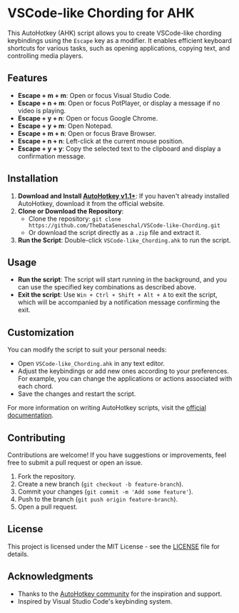 # VSCode-like Chording for AHK

This AutoHotkey (AHK) script allows you to create VSCode-like chording keybindings using the `Escape` key as a modifier. It enables efficient keyboard shortcuts for various tasks, such as opening applications, copying text, and controlling media players.

## Features

- **Escape + m + m**: Open or focus Visual Studio Code.
- **Escape + n + m**: Open or focus PotPlayer, or display a message if no video is playing.
- **Escape + y + n**: Open or focus Google Chrome.
- **Escape + y + m**: Open Notepad.
- **Escape + m + n**: Open or focus Brave Browser.
- **Escape + n + n**: Left-click at the current mouse position.
- **Escape + y + y**: Copy the selected text to the clipboard and display a confirmation message.

## Installation

1. **Download and Install [AutoHotkey v1.1+](https://www.autohotkey.com/)**: If you haven't already installed AutoHotkey, download it from the official website.
2. **Clone or Download the Repository**:
   - Clone the repository: `git clone https://github.com/TheDataSeneschal/VSCode-like-Chording.git`
   - Or download the script directly as a `.zip` file and extract it.
3. **Run the Script**: Double-click `VSCode-like_Chording.ahk` to run the script.

## Usage

- **Run the script**: The script will start running in the background, and you can use the specified key combinations as described above.
- **Exit the script**: Use `Win + Ctrl + Shift + Alt + A` to exit the script, which will be accompanied by a notification message confirming the exit.

## Customization

You can modify the script to suit your personal needs:

- Open `VSCode-like_Chording.ahk` in any text editor.
- Adjust the keybindings or add new ones according to your preferences. For example, you can change the applications or actions associated with each chord.
- Save the changes and restart the script.

For more information on writing AutoHotkey scripts, visit the [official documentation](https://www.autohotkey.com/docs/).

## Contributing

Contributions are welcome! If you have suggestions or improvements, feel free to submit a pull request or open an issue.

1. Fork the repository.
2. Create a new branch (`git checkout -b feature-branch`).
3. Commit your changes (`git commit -m 'Add some feature'`).
4. Push to the branch (`git push origin feature-branch`).
5. Open a pull request.

## License

This project is licensed under the MIT License - see the [LICENSE](LICENSE) file for details.

## Acknowledgments

- Thanks to the [AutoHotkey community](https://www.autohotkey.com/boards/) for the inspiration and support.
- Inspired by Visual Studio Code's keybinding system.
